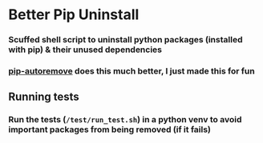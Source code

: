 # Better Pip Uninstall
### Scuffed shell script to uninstall python packages (installed with pip) & their unused dependencies
### [pip-autoremove](https://pypi.org/project/pip-autoremove/) does this much better, I just made this for fun

## Running tests
### Run the tests (`/test/run_test.sh`) in a python venv to avoid important packages from being removed (if it fails)
